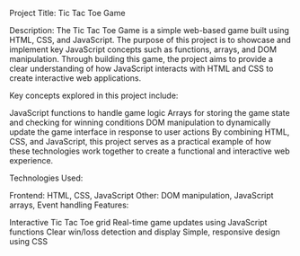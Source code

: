 Project Title: Tic Tac Toe Game

Description: The Tic Tac Toe Game is a simple web-based game built using HTML, CSS, and JavaScript. 
The purpose of this project is to showcase and implement key JavaScript concepts such as functions, arrays, and DOM manipulation. 
Through building this game, the project aims to provide a clear understanding of how JavaScript interacts with HTML and CSS to create interactive web applications.

Key concepts explored in this project include:

JavaScript functions to handle game logic
Arrays for storing the game state and checking for winning conditions
DOM manipulation to dynamically update the game interface in response to user actions
By combining HTML, CSS, and JavaScript, this project serves as a practical example of how these technologies work together to create a functional and interactive web experience.

Technologies Used:

Frontend: HTML, CSS, JavaScript
Other: DOM manipulation, JavaScript arrays, Event handling
Features:

Interactive Tic Tac Toe grid
Real-time game updates using JavaScript functions
Clear win/loss detection and display
Simple, responsive design using CSS

